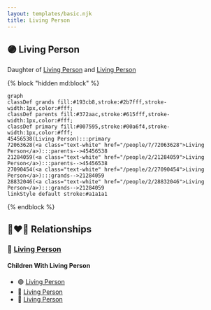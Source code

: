 ```yaml
---
layout: templates/basic.njk
title: Living Person
---
```

## 🟣 Living Person

Daughter of [Living Person](/people/2/21284059) and [Living Person](/people/7/72063628)

{% block "hidden md:block" %}
```mermaid
graph
classDef grands fill:#193cb8,stroke:#2b7fff,stroke-width:1px,color:#fff;
classDef parents fill:#372aac,stroke:#615fff,stroke-width:1px,color:#fff;
classDef primary fill:#007595,stroke:#00a6f4,stroke-width:1px,color:#fff;
45456538(Living Person):::primary
72063628(<a class="text-white" href="/people/7/72063628">Living Person</a>):::parents-->45456538
21284059(<a class="text-white" href="/people/2/21284059">Living Person</a>):::parents-->45456538
27090454(<a class="text-white" href="/people/2/27090454">Living Person</a>):::grands-->21284059
28832046(<a class="text-white" href="/people/2/28832046">Living Person</a>):::grands-->21284059
linkStyle default stroke:#a1a1a1
```
{% endblock %}

## 👩‍❤️‍👨 Relationships

### 🔵 [Living Person](/people/1/13968890)

#### Children With Living Person
* 🟣 [Living Person](/people/7/76470341)
* 🔵 [Living Person](/people/4/42256024)
* 🔵 [Living Person](/people/6/68205824)